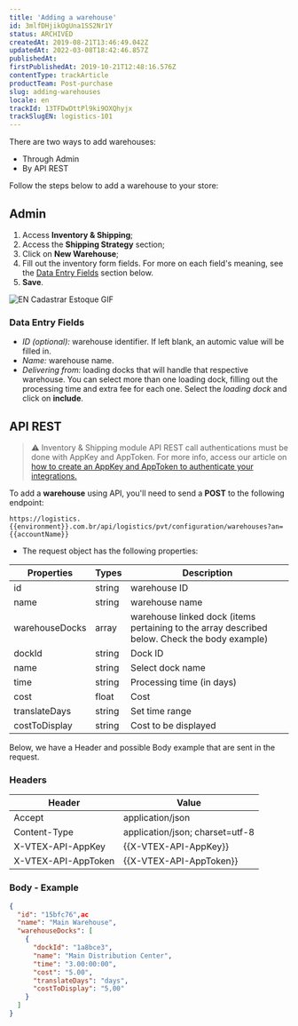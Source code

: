 ```yaml
---
title: 'Adding a warehouse'
id: 3mlfDHjikOgUna1SS2Nr1Y
status: ARCHIVED
createdAt: 2019-08-21T13:46:49.042Z
updatedAt: 2022-03-08T18:42:46.857Z
publishedAt: 
firstPublishedAt: 2019-10-21T12:48:16.576Z
contentType: trackArticle
productTeam: Post-purchase
slug: adding-warehouses
locale: en
trackId: 13TFDwDttPl9ki9OXQhyjx
trackSlugEN: logistics-101
---
```


There are two ways to add warehouses:

- Through Admin
- By API REST

Follow the steps below to add a warehouse to your store:

## Admin

1. Access **Inventory & Shipping**;
2. Access the **Shipping Strategy** section;
3. Click on **New Warehouse**;
4. Fill out the inventory form fields. For more on each field's meaning, see the [Data Entry Fields](#data-entry-fields) section below.
5. **Save**.

![EN Cadastrar Estoque GIF](//images.ctfassets.net/alneenqid6w5/4teusm8ha4Qp7z2SJ8C6R6/d1e9f85854f1da52135f6920b1ad8aaa/EN_Cadastrar_Estoque_GIF.gif)

### Data Entry Fields

- _ID (optional):_ warehouse identifier. If left blank, an automic value will be filled in.
- _Name:_ warehouse name.
- _Delivering from:_ loading docks that will handle that respective warehouse. You can select more than one loading dock, filling out the processing time and extra fee for each one. Select the _loading dock_ and click on __include__. 

## API REST

>⚠️ Inventory & Shipping module API REST call authentications must be done with AppKey and AppToken. For more info, access our article on [how to create an AppKey and AppToken to authenticate your integrations.](https://help.vtex.com/en/tutorial/criar-appkey-e-apptoken-para-autenticar-integracoes--43tQeyQJgAKGEuCqQKAOI2)

To add a **warehouse** using API, you'll need to send a __POST__ to the following endpoint:

`https://logistics.{{environment}}.com.br/api/logistics/pvt/configuration/warehouses?an={{accountName}}`

- The request object has the following properties:

| __Properties__ | __Types__ |__Description__|
|------------------|-----------|-------------|
| id| string| warehouse ID 
| name| string| warehouse name|
| warehouseDocks| array| warehouse linked dock (items pertaining to the array described below. Check the body example)
| dockId| string| Dock ID|
| name| string| Select dock name |
| time| string| Processing time (in days) |
| cost| float| Cost|
| translateDays| string| Set time range|
| costToDisplay| string| Cost to be displayed|

Below, we have a Header and possible Body example that are sent in the request.

### Headers 

| Header| Value |
|------------------|-----------|
| Accept |   application/json |
| Content-Type |   application/json; charset=utf-8 |
| X-VTEX-API-AppKey | {{X-VTEX-API-AppKey}} |
| X-VTEX-API-AppToken | {{X-VTEX-API-AppToken}} |

### Body - Example 

```json
{
  "id": "15bfc76",ac
  "name": "Main Warehouse",
  "warehouseDocks": [
    {
      "dockId": "1a8bce3",
      "name": "Main Distribution Center",
      "time": "3.00:00:00",
      "cost": "5.00",
      "translateDays": "days",
      "costToDisplay": "5,00"
    }
  ]
}
```
